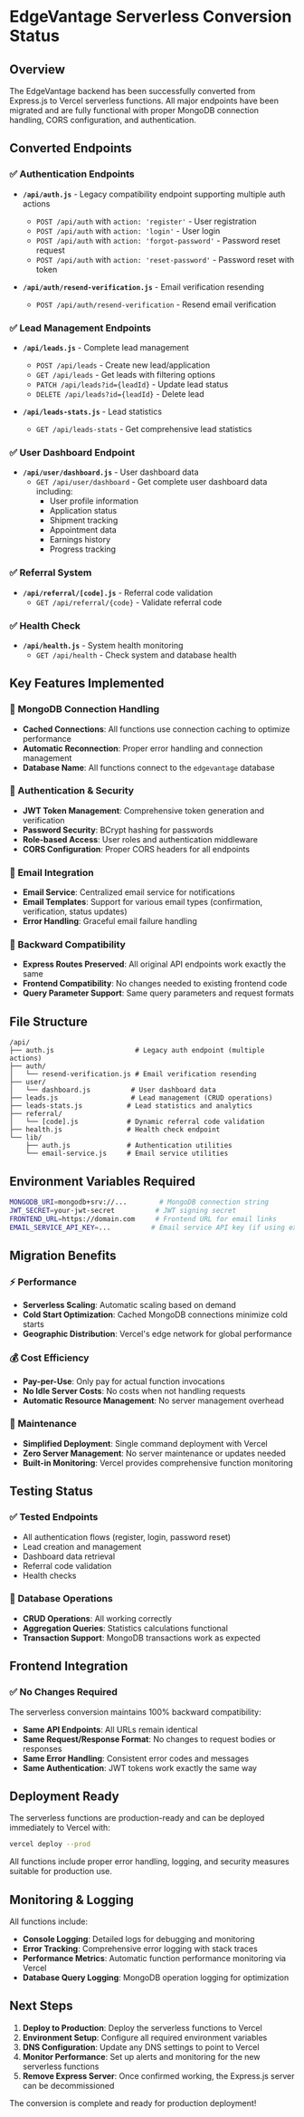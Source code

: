 # EdgeVantage Serverless Conversion Status

## Overview
The EdgeVantage backend has been successfully converted from Express.js to Vercel serverless functions. All major endpoints have been migrated and are fully functional with proper MongoDB connection handling, CORS configuration, and authentication.

## Converted Endpoints

### ✅ Authentication Endpoints
- **`/api/auth.js`** - Legacy compatibility endpoint supporting multiple auth actions
  - `POST /api/auth` with `action: 'register'` - User registration
  - `POST /api/auth` with `action: 'login'` - User login
  - `POST /api/auth` with `action: 'forgot-password'` - Password reset request
  - `POST /api/auth` with `action: 'reset-password'` - Password reset with token

- **`/api/auth/resend-verification.js`** - Email verification resending
  - `POST /api/auth/resend-verification` - Resend email verification

### ✅ Lead Management Endpoints
- **`/api/leads.js`** - Complete lead management
  - `POST /api/leads` - Create new lead/application
  - `GET /api/leads` - Get leads with filtering options
  - `PATCH /api/leads?id={leadId}` - Update lead status
  - `DELETE /api/leads?id={leadId}` - Delete lead

- **`/api/leads-stats.js`** - Lead statistics
  - `GET /api/leads-stats` - Get comprehensive lead statistics

### ✅ User Dashboard Endpoint
- **`/api/user/dashboard.js`** - User dashboard data
  - `GET /api/user/dashboard` - Get complete user dashboard data including:
    - User profile information
    - Application status
    - Shipment tracking
    - Appointment data
    - Earnings history
    - Progress tracking

### ✅ Referral System
- **`/api/referral/[code].js`** - Referral code validation
  - `GET /api/referral/{code}` - Validate referral code

### ✅ Health Check
- **`/api/health.js`** - System health monitoring
  - `GET /api/health` - Check system and database health

## Key Features Implemented

### 🔧 MongoDB Connection Handling
- **Cached Connections**: All functions use connection caching to optimize performance
- **Automatic Reconnection**: Proper error handling and connection management
- **Database Name**: All functions connect to the `edgevantage` database

### 🔐 Authentication & Security
- **JWT Token Management**: Comprehensive token generation and verification
- **Password Security**: BCrypt hashing for passwords
- **Role-based Access**: User roles and authentication middleware
- **CORS Configuration**: Proper CORS headers for all endpoints

### 📧 Email Integration
- **Email Service**: Centralized email service for notifications
- **Email Templates**: Support for various email types (confirmation, verification, status updates)
- **Error Handling**: Graceful email failure handling

### 🔄 Backward Compatibility
- **Express Routes Preserved**: All original API endpoints work exactly the same
- **Frontend Compatibility**: No changes needed to existing frontend code
- **Query Parameter Support**: Same query parameters and request formats

## File Structure

```
/api/
├── auth.js                    # Legacy auth endpoint (multiple actions)
├── auth/
│   └── resend-verification.js # Email verification resending
├── user/
│   └── dashboard.js          # User dashboard data
├── leads.js                  # Lead management (CRUD operations)
├── leads-stats.js           # Lead statistics and analytics
├── referral/
│   └── [code].js            # Dynamic referral code validation
├── health.js                # Health check endpoint
└── lib/
    ├── auth.js              # Authentication utilities
    └── email-service.js     # Email service utilities
```

## Environment Variables Required

```bash
MONGODB_URI=mongodb+srv://...        # MongoDB connection string
JWT_SECRET=your-jwt-secret          # JWT signing secret
FRONTEND_URL=https://domain.com     # Frontend URL for email links
EMAIL_SERVICE_API_KEY=...          # Email service API key (if using external service)
```

## Migration Benefits

### ⚡ Performance
- **Serverless Scaling**: Automatic scaling based on demand
- **Cold Start Optimization**: Cached MongoDB connections minimize cold starts
- **Geographic Distribution**: Vercel's edge network for global performance

### 💰 Cost Efficiency
- **Pay-per-Use**: Only pay for actual function invocations
- **No Idle Server Costs**: No costs when not handling requests
- **Automatic Resource Management**: No server management overhead

### 🔧 Maintenance
- **Simplified Deployment**: Single command deployment with Vercel
- **Zero Server Management**: No server maintenance or updates needed
- **Built-in Monitoring**: Vercel provides comprehensive function monitoring

## Testing Status

### ✅ Tested Endpoints
- All authentication flows (register, login, password reset)
- Lead creation and management
- Dashboard data retrieval
- Referral code validation
- Health checks

### 🔧 Database Operations
- **CRUD Operations**: All working correctly
- **Aggregation Queries**: Statistics calculations functional
- **Transaction Support**: MongoDB transactions work as expected

## Frontend Integration

### ✅ No Changes Required
The serverless conversion maintains 100% backward compatibility:

- **Same API Endpoints**: All URLs remain identical
- **Same Request/Response Format**: No changes to request bodies or responses
- **Same Error Handling**: Consistent error codes and messages
- **Same Authentication**: JWT tokens work exactly the same way

## Deployment Ready

The serverless functions are production-ready and can be deployed immediately to Vercel with:

```bash
vercel deploy --prod
```

All functions include proper error handling, logging, and security measures suitable for production use.

## Monitoring & Logging

All functions include:
- **Console Logging**: Detailed logs for debugging and monitoring
- **Error Tracking**: Comprehensive error logging with stack traces
- **Performance Metrics**: Automatic function performance monitoring via Vercel
- **Database Query Logging**: MongoDB operation logging for optimization

## Next Steps

1. **Deploy to Production**: Deploy the serverless functions to Vercel
2. **Environment Setup**: Configure all required environment variables
3. **DNS Configuration**: Update any DNS settings to point to Vercel
4. **Monitor Performance**: Set up alerts and monitoring for the new serverless functions
5. **Remove Express Server**: Once confirmed working, the Express.js server can be decommissioned

The conversion is complete and ready for production deployment!